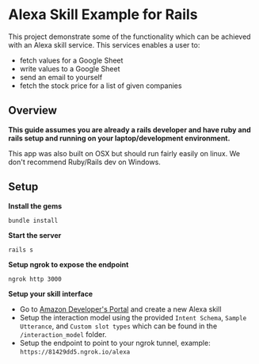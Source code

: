 # Alexa Skill Example for Rails

This project demonstrate some of the functionality which can be achieved with an Alexa skill service. This services enables a user to:

* fetch values for a Google Sheet
* write values to a Google Sheet
* send an email to yourself
* fetch the stock price for a list of given companies

## Overview

**This guide assumes you are already a rails developer and have ruby and rails setup and running on your laptop/development environment.**

This app was also built on OSX but should run fairly easily on linux. We don't recommend Ruby/Rails dev on Windows.

## Setup

**Install the gems**

    bundle install

**Start the server**

    rails s

**Setup ngrok to expose the endpoint**

    ngrok http 3000

**Setup your skill interface**

* Go to [Amazon Developer's Portal](https://developer.amazon.com) and create a new Alexa skill
* Setup the interaction model using the provided `Intent Schema`, `Sample Utterance`, and `Custom slot types` which can be found in the `/interaction_model` folder.
* Setup the endpoint to point to your ngrok tunnel, example: `https://81429dd5.ngrok.io/alexa`
